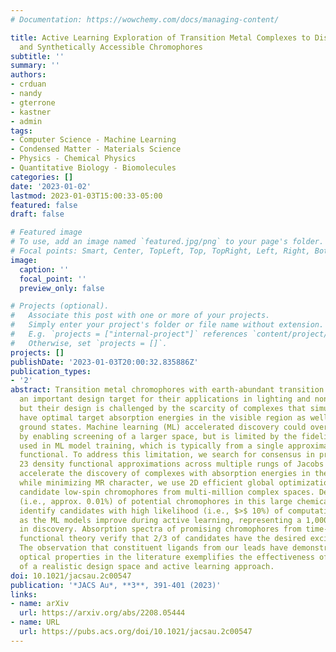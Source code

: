```yaml
---
# Documentation: https://wowchemy.com/docs/managing-content/

title: Active Learning Exploration of Transition Metal Complexes to Discover Method-Insensitive
  and Synthetically Accessible Chromophores
subtitle: ''
summary: ''
authors:
- crduan
- nandy
- gterrone
- kastner
- admin
tags:
- Computer Science - Machine Learning
- Condensed Matter - Materials Science
- Physics - Chemical Physics
- Quantitative Biology - Biomolecules
categories: []
date: '2023-01-02'
lastmod: 2023-01-03T15:00:33-05:00
featured: false
draft: false

# Featured image
# To use, add an image named `featured.jpg/png` to your page's folder.
# Focal points: Smart, Center, TopLeft, Top, TopRight, Left, Right, BottomLeft, Bottom, BottomRight.
image:
  caption: ''
  focal_point: ''
  preview_only: false

# Projects (optional).
#   Associate this post with one or more of your projects.
#   Simply enter your project's folder or file name without extension.
#   E.g. `projects = ["internal-project"]` references `content/project/deep-learning/index.md`.
#   Otherwise, set `projects = []`.
projects: []
publishDate: '2023-01-03T20:00:32.835886Z'
publication_types:
- '2'
abstract: Transition metal chromophores with earth-abundant transition metals are
  an important design target for their applications in lighting and non-toxic bioimaging,
  but their design is challenged by the scarcity of complexes that simultaneously
  have optimal target absorption energies in the visible region as well as well-defined
  ground states. Machine learning (ML) accelerated discovery could overcome such challenges
  by enabling screening of a larger space, but is limited by the fidelity of the data
  used in ML model training, which is typically from a single approximate density
  functional. To address this limitation, we search for consensus in predictions among
  23 density functional approximations across multiple rungs of Jacobs ladder. To
  accelerate the discovery of complexes with absorption energies in the visible region
  while minimizing MR character, we use 2D efficient global optimization to sample
  candidate low-spin chromophores from multi-million complex spaces. Despite the scarcity
  (i.e., approx. 0.01%) of potential chromophores in this large chemical space, we
  identify candidates with high likelihood (i.e., $>$ 10%) of computational validation
  as the ML models improve during active learning, representing a 1,000-fold acceleration
  in discovery. Absorption spectra of promising chromophores from time-dependent density
  functional theory verify that 2/3 of candidates have the desired excited state properties.
  The observation that constituent ligands from our leads have demonstrated interesting
  optical properties in the literature exemplifies the effectiveness of our construction
  of a realistic design space and active learning approach.
doi: 10.1021/jacsau.2c00547
publication: '*JACS Au*, **3**, 391-401 (2023)'
links:
- name: arXiv
  url: https://arxiv.org/abs/2208.05444
- name: URL
  url: https://pubs.acs.org/doi/10.1021/jacsau.2c00547
---
```

